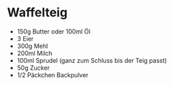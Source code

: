 # Waffelteig

* 150g Butter oder 100ml Öl
* 3 Eier
* 300g Mehl
* 200ml Milch
* 100ml Sprudel (ganz zum Schluss bis der Teig passt)
* 50g Zucker
* 1/2 Päckchen Backpulver
